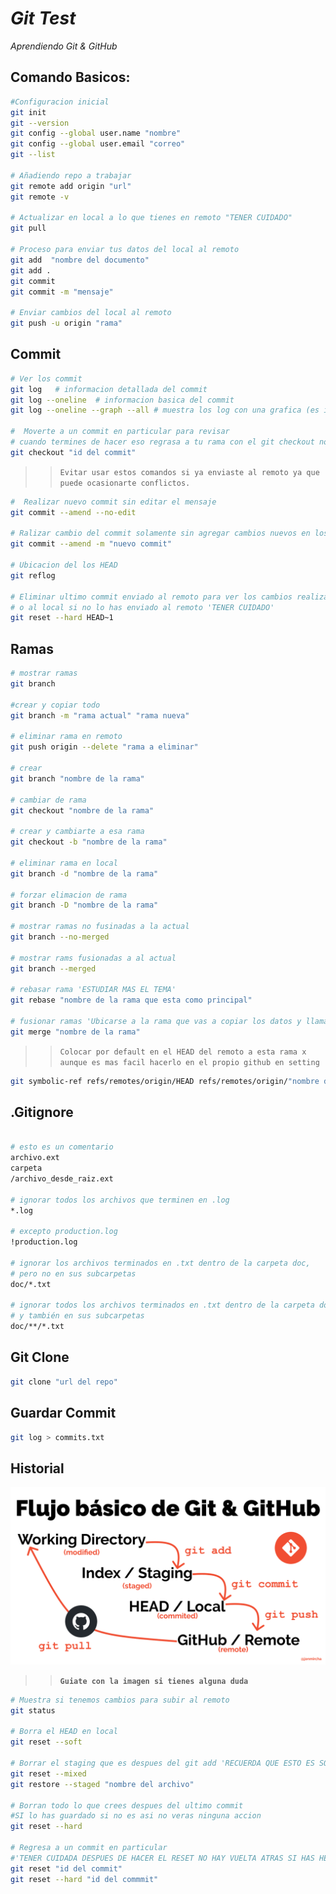 # **_Git Test_**

_Aprendiendo Git & GitHub_


## Comando Basicos:

```bash
#Configuracion inicial
git init
git --version
git config --global user.name "nombre"
git config --global user.email "correo"
git --list

# Añadiendo repo a trabajar
git remote add origin "url"
git remote -v

# Actualizar en local a lo que tienes en remoto "TENER CUIDADO"
git pull

# Proceso para enviar tus datos del local al remoto
git add  "nombre del documento"
git add .
git commit
git commit -m "mensaje"

# Enviar cambios del local al remoto
git push -u origin "rama"
```

## Commit

```bash
# Ver los commit
git log   # informacion detallada del commit
git log --oneline  # informacion basica del commit
git log --oneline --graph --all # muestra los log con una grafica (es irrelevante)

#  Moverte a un commit en particular para revisar
# cuando termines de hacer eso regrasa a tu rama con el git checkout nombre de rama
git checkout "id del commit"
```

>> `Evitar usar estos comandos si ya enviaste al remoto ya que puede ocasionarte conflictos.`

```bash
#  Realizar nuevo commit sin editar el mensaje
git commit --amend --no-edit

# Ralizar cambio del commit solamente sin agregar cambios nuevos en los documentos trackeados
git commit --amend -m "nuevo commit"

# Ubicacion del los HEAD
git reflog

# Eliminar ultimo commit enviado al remoto para ver los cambios realizar push
# o al local si no lo has enviado al remoto 'TENER CUIDADO'
git reset --hard HEAD~1

```

## Ramas

```bash
# mostrar ramas
git branch

#crear y copiar todo
git branch -m "rama actual" "rama nueva"

# eliminar rama en remoto
git push origin --delete "rama a eliminar"

# crear
git branch "nombre de la rama"

# cambiar de rama
git checkout "nombre de la rama"

# crear y cambiarte a esa rama
git checkout -b "nombre de la rama"

# eliminar rama en local
git branch -d "nombre de la rama"

# forzar elimacion de rama
git branch -D "nombre de la rama"

# mostrar ramas no fusinadas a la actual
git branch --no-merged

# mostrar rams fusionadas a al actual
git branch --merged

# rebasar rama 'ESTUDIAR MAS EL TEMA'
git rebase "nombre de la rama que esta como principal"

# fusionar ramas 'Ubicarse a la rama que vas a copiar los datos y llamar a la que tiene los datos"
git merge "nombre de la rama"

```

>> `Colocar por default en el HEAD del remoto a esta rama x aunque es mas facil hacerlo en el propio github en setting`

```bash
git symbolic-ref refs/remotes/origin/HEAD refs/remotes/origin/"nombre de la rama"
```

## .Gitignore

```bash

# esto es un comentario
archivo.ext
carpeta
/archivo_desde_raiz.ext

# ignorar todos los archivos que terminen en .log
*.log

# excepto production.log
!production.log

# ignorar los archivos terminados en .txt dentro de la carpeta doc,
# pero no en sus subcarpetas
doc/*.txt

# ignorar todos los archivos terminados en .txt dentro de la carpeta doc
# y también en sus subcarpetas
doc/**/*.txt
```

## Git Clone

```bash
git clone "url del repo"
```

## Guardar Commit

```bash
git log > commits.txt
```

## Historial

![Flujo de Git&GitHub](img/git-status.png)
>> **`Guiate con la imagen si tienes alguna duda`**
``` bash
# Muestra si tenemos cambios para subir al remoto
git status

# Borra el HEAD en local
git reset --soft

# Borrar el staging que es despues del git add 'RECUERDA QUE ESTO ES SOLO EN LOCAL'
git reset --mixed
git restore --staged "nombre del archivo"

# Borran todo lo que crees despues del ultimo commit 
#SI lo has guardado si no es asi no veras ninguna accion 
git reset --hard

# Regresa a un commit en particular
#'TENER CUIDADA DESPUES DE HACER EL RESET NO HAY VUELTA ATRAS SI HAS HECHO PUSH'
git reset "id del commit"
git reset --hard "id del commmit"

```

